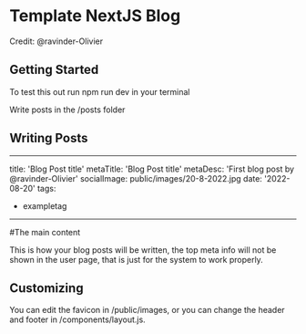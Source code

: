 # Template NextJS Blog

Credit: @ravinder-Olivier

## Getting Started

To test this out run   npm run dev  in your terminal

Write posts in the /posts folder

## Writing Posts

---
title: 'Blog Post title'
metaTitle: 'Blog Post title'
metaDesc: 'First blog post by @ravinder-Olivier'
socialImage: public/images/20-8-2022.jpg
date: '2022-08-20'
tags:
  - exampletag
---
#The main content

This is how your blog posts will be written, the top meta info will not be shown in the user page, that is just for the system to work properly.

## Customizing

You can edit the favicon in /public/images, or you can change the header and footer in /components/layout.js.